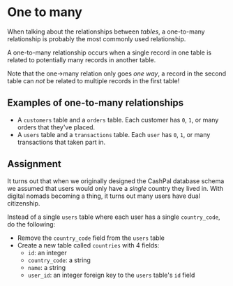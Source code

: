 # One to many

When talking about the relationships between *tables*, a one-to-many relationship is probably the most commonly used relationship. 

A one-to-many relationship occurs when a single record in one table is related to potentially many records in another table. 

Note that the one->many relation only goes *one way*, a record in the second table can *not* be related to multiple records in the first table!

## Examples of one-to-many relationships

* A `customers` table and a `orders` table. Each customer has `0`, `1`, or many orders that they've placed.
* A `users` table and a `transactions` table. Each `user` has `0`, `1`, or many transactions that taken part in.

## Assignment

It turns out that when we originally designed the CashPal database schema we assumed that users would only have a *single* country they lived in. With digital nomads becoming a thing, it turns out many users have dual citizenship.

Instead of a single `users` table where each user has a single `country_code`, do the following:

* Remove the `country_code` field from the `users` table
* Create a new table called `countries` with 4 fields:
  * `id`: an integer
  * `country_code`: a string
  * `name`: a string
  * `user_id`: an integer foreign key to the `users` table's `id` field
